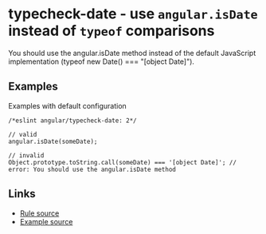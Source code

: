 <!-- WARNING: Generated documentation. Edit docs and examples in the rule and examples file ('rules/typecheck-date.js', 'examples/typecheck-date.js'). -->

# typecheck-date - use `angular.isDate` instead of `typeof` comparisons

You should use the angular.isDate method instead of the default JavaScript implementation (typeof new Date() === "[object Date]").

## Examples

Examples with default configuration

    /*eslint angular/typecheck-date: 2*/

    // valid
    angular.isDate(someDate);

    // invalid
    Object.prototype.toString.call(someDate) === '[object Date]'; // error: You should use the angular.isDate method

## Links

* [Rule source](../rules/typecheck-date.js)
* [Example source](../examples/typecheck-date.js)
